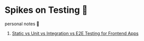 # Spikes on Testing 🧪

personal notes 📓

1. [Static vs Unit vs Integration vs E2E Testing for Frontend Apps](Static_Unit_Integration_E2E.md)
